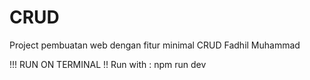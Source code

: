 # CRUD
Project pembuatan web dengan fitur minimal CRUD Fadhil Muhammad

!!! RUN ON TERMINAL !!
<bt> Run with : npm run dev
